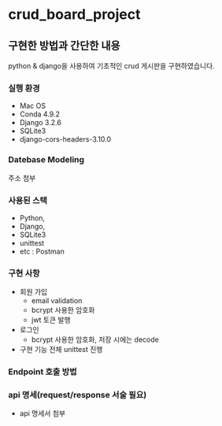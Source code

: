 # crud_board_project
## 구현한 방법과 간단한 내용

python & django을 사용하여 기초적인 crud 게시판을 구현하였습니다. 

### **실행 환경**

- Mac OS
- Conda 4.9.2
- Django 3.2.6
- SQLite3
- django-cors-headers-3.10.0

### Datebase Modeling

주소 첨부

### 사용된 스택

- Python,
- Django,
- SQLite3
- unittest
- etc : Postman

### 구현 사항

- 회원 가입
    - email validation
    - bcrypt 사용한 암호화
    - jwt 토큰 발행
- 로그인
    - bcrypt 사용한 암호화, 저장 시에는 decode
- 구현 기능 전체 unittest 진행

### Endpoint 호출 방법

### api 명세(request/response 서술 필요)

- api 명세서 첨부
